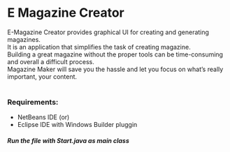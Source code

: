 # E Magazine Creator
E-Magazine Creator provides graphical UI for creating and generating magazines.<br> It is an application that simplifies the  task of creating magazine.
<br>
Building a great magazine without the proper tools can be time-consuming and overall a difficult process.<br> Magazine Maker will save you the hassle and let you focus on what’s really important, your content.
<br>
<br>
### Requirements: 
* NetBeans IDE   (or) <br>
* Eclipse IDE with Windows Builder pluggin<br>
##### Run the file with Start.java as main class
